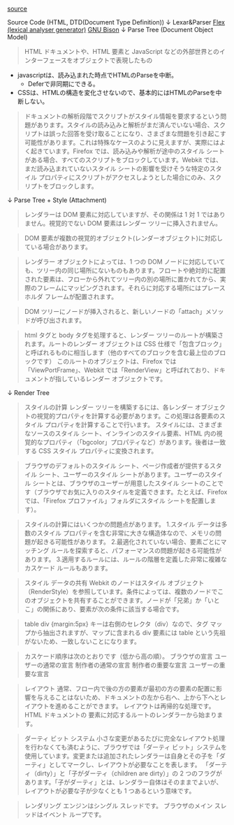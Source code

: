 [source](https://www.html5rocks.com/ja/tutorials/internals/howbrowserswork/)

Source Code (HTML, DTD(Document Type Definition))
↓
Lexar&Parser
[Flex (lexical analyser generator)](https://en.wikipedia.org/wiki/Flex_(lexical_analyser_generator))
[GNU Bison](http://www.gnu.org/software/bison/)
↓ 
Parse Tree
(Document Object Model)
> HTML ドキュメントや、HTML 要素と JavaScript などの外部世界とのインターフェースをオブジェクトで表現したもの

* javascriptは、読み込まれた時点でHTMLのParseを中断。
  * Deferで非同期にできる。
* CSSは、HTMLの構造を変化させないので、基本的にはHTMLのParseを中断しない。

> ドキュメントの解析段階でスクリプトがスタイル情報を要求するという問題があります。スタイルの読み込みと解析がまだ済んでいない場合、スクリプトは誤った回答を受け取ることになり、さまざまな問題を引き起こす可能性があります。これは特殊なケースのように見えますが、実際にはよく起きています。Firefox では、読み込みや解析が途中のスタイル シートがある場合、すべてのスクリプトをブロックしています。Webkit では、まだ読み込まれていないスタイル シートの影響を受けそうな特定のスタイル プロパティにスクリプトがアクセスしようとした場合にのみ、スクリプトをブロックします。

↓ 
Parse Tree + Style (Attachment)

> レンダラーは DOM 要素に対応していますが、その関係は 1 対 1 ではありません。視覚的でない DOM 要素はレンダー ツリーに挿入されません。

> DOM 要素が複数の視覚的オブジェクト(レンダーオブジェクト)に対応している場合があります。

> レンダラー オブジェクトによっては、1 つの DOM ノードに対応していても、ツリー内の同じ場所にないものもあります。フロートや絶対的に配置された要素は、フローから外れてツリー内の別の場所に置かれてから、実際のフレームにマッピングされます。それらに対応する場所にはプレースホルダ フレームが配置されます。

> DOM ツリーにノードが挿入されると、新しいノードの「attach」メソッドが呼び出されます。

> html タグと body タグを処理すると、レンダー ツリーのルートが構築されます。ルートのレンダー オブジェクトは CSS 仕様で「包含ブロック」と呼ばれるものに相当します（他のすべてのブロックを含む最上位のブロックです）
このルートのオブジェクトは、Firefox では「ViewPortFrame」、Webkit では「RenderView」と呼ばれており、ドキュメントが指しているレンダー オブジェクトです。

↓
Render Tree

> スタイルの計算
レンダー ツリーを構築するには、各レンダー オブジェクトの視覚的プロパティを計算する必要があります。この処理は各要素のスタイル プロパティを計算することで行います。
スタイルには、さまざまなソースのスタイル シート、インラインのスタイル要素、HTML 内の視覚的なプロパティ（「bgcolor」プロパティなど）があります。後者は一致する CSS スタイル プロパティに変換されます。

> ブラウザのデフォルトのスタイル シート、ページ作成者が提供するスタイル シート、ユーザーのスタイル シートがあります。ユーザーのスタイル シートとは、ブラウザのユーザーが用意したスタイル シートのことです（ブラウザでお気に入りのスタイルを定義できます。たとえば、Firefox では、「Firefox プロファイル」フォルダにスタイル シートを配置します）。

> スタイルの計算にはいくつかの問題点があります。
1.スタイル データは多数のスタイル プロパティを含む非常に大きな構造体なので、メモリの問題が起きる可能性があります。
2.最適化されていない場合、要素ごとにマッチング ルールを探索すると、パフォーマンスの問題が起きる可能性があります。
3.適用するルールには、ルールの階層を定義した非常に複雑なカスケード ルールもあります。

> スタイル データの共有
Webkit のノードはスタイル オブジェクト（RenderStyle）を参照しています。条件によっては、複数のノードでこのオブジェクトを共有することができます。ノードが「兄弟」か「いとこ」の関係にあり、要素が次の条件に該当する場合です。

> table div {margin:5px}
キーは右側のセレクタ（div）なので、タグ マップから抽出されますが、マップに含まれる div 要素には table という先祖がないため、一致しないことになります。

> カスケード順序は次のとおりです（低から高の順）。
ブラウザの宣言
ユーザーの通常の宣言
制作者の通常の宣言
制作者の重要な宣言
ユーザーの重要な宣言

> レイアウト
通常、フロー内で後の方の要素が最初の方の要素の配置に影響を与えることはないため、ドキュメントの左から右へ、上から下へとレイアウトを進めることができます。
レイアウトは再帰的な処理です。HTML ドキュメントの <html> 要素に対応するルートのレンダラーから始まります。

> ダーティ ビット システム
小さな変更があるたびに完全なレイアウト処理を行わなくても済むように、ブラウザでは「ダーティ ビット」システムを使用しています。変更または追加されたレンダラーは自身とその子を「ダーティ」としてマークし、レイアウトが必要なことを表します。
「ダーティ（dirty）」と「子がダーティ（children are dirty）」の 2 つのフラグがあります。「子がダーティ」とは、レンダラー自体はそのままでよいが、レイアウトが必要な子が少なくとも 1 つあるという意味です。


> レンダリング エンジンはシングル スレッドです。
> ブラウザのメイン スレッドはイベント ループです。
